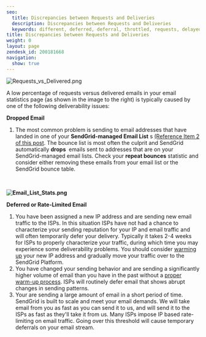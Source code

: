 ```yaml
---
seo:
  title: Discrepancies between Requests and Deliveries
  description: Discrepancies between Requests and Deliveries
  keywords: different, deferred, deferral, throttled, requests, delayed, delivered
title: Discrepancies between Requests and Deliveries
weight: 0
layout: page
zendesk_id: 200181668
navigation:
  show: true
---
```


![Requests_vs_Delivered.png](https://sendgrid.zendesk.com/attachments/token/c8ampzr86gbuymt/?name=Requests_vs_Delivered.png)

A low percentage of requests versus delivered emails in your email statistics page (as shown in the image to the right) is typically caused by one of the following deliverability issues:

**Dropped Email**

1. The most common problem is sending to email addresses that have landed in one of your **SendGrid-managed Email List** s [(Reference Item 2 of this post]({{root_url}}/Classroom/Deliver/Undeliverable_Email/help_my_emails_arent_being_delivered.html). The bounce list is most often the culprit and SendGrid automatically **drops** &nbsp;emails sent to addresses that are on your SendGrid-managed email lists. Check your **repeat bounces** statistic and consider either removing these emails from your email list or the SendGrid bounce table.

&nbsp;

**![Email_List_Stats.png](https://sendgrid.zendesk.com/attachments/token/itfduzs60sahcyh/?name=Email_List_Stats.png)**

**Deferred or Rate-Limited Email**

1. You have been assigned a new IP address and are sending new email traffic to the ISPs. In this situation ISPs have not had a chance to characterize your sending reputation for your IP and email traffic and will often temporarily defer your delivery. Typically it takes 2-4 weeks for ISPs to properly characterize your traffic, during which time you may experience some deliverability problems. You should consider [warming up](http://blog.sendgrid.com/how-to-warm-up-an-ip/) your new IP address and gradually move your traffic over to the SendGrid Platform.
2. You have changed your sending behavior and are sending a significantly higher volume of email than you have in the past without a [proper warm-up process](http://blog.sendgrid.com/how-to-warm-up-an-ip/). ISPs will routinely defer email that shows abrupt changes in sending patterns.
3. Your are sending a large amount of email in a short period of time. SendGrid is built to scale and meet your email demands. We will take email from you as fast as you can send it to us, and will send it to the ISPs as fast as they'll take it from us. Many ISPs impose IP based rate-limiting on email traffic. Going over this threshold will cause temporary deferrals on your email stream.&nbsp;
